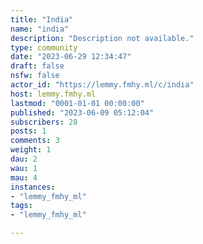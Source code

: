 ```yaml
---
title: "India" 
name: "india"
description: "Description not available."
type: community
date: "2023-06-29 12:34:47"
draft: false
nsfw: false
actor_id: "https://lemmy.fmhy.ml/c/india"
host: lemmy.fmhy.ml
lastmod: "0001-01-01 00:00:00"
published: "2023-06-09 05:12:04"
subscribers: 28
posts: 1
comments: 3
weight: 1
dau: 2
wau: 1
mau: 4
instances:
- "lemmy_fmhy_ml"
tags: 
- "lemmy_fmhy_ml"

---
```

